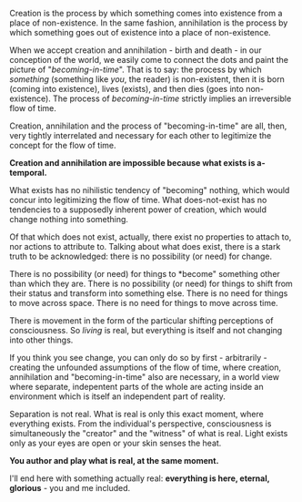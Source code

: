 Creation is the process by which something comes into existence from a place of non-existence.
In the same fashion, annihilation is the process by which something goes out of existence into a place of non-existence.

When we accept creation and annihilation - birth and death - in our conception of the world, we easily come to connect the dots and paint the picture of "*becoming-in-time*".
That is to say: the process by which *something* (something like *you*, the reader) is non-existent, then it is born (coming into existence), lives (exists), and then dies (goes into non-existence).
The process of *becoming-in-time* strictly implies an irreversible flow of time.

Creation, annihilation and the process of "becoming-in-time" are all, then, very tightly interrelated and necessary for each other to legitimize the concept for the flow of time.

**Creation and annihilation are impossible because what exists is a-temporal.**

What exists has no nihilistic tendency of "becoming" nothing, which would concur into legitimizing the flow of time.
What does-not-exist has no tendencies to a supposedly inherent power of creation, which would change nothing into something.

Of that which does not exist, actually, there exist no properties to attach to, nor actions to attribute to.
Talking about what does exist, there is a stark truth to be acknowledged: there is no possibility (or need) for change.

There is no possibility (or need) for things to *become" something other than which they are.
There is no possibility (or need) for things to shift from their status and transform into something else.
There is no need for things to move across space.
There is no need for things to move across time.

There is movement in the form of the particular shifting perceptions of consciousness.
So *living* is real, but everything is itself and not changing into other things.

If you think you see change, you can only do so by first - arbitrarily - creating the unfounded assumptions of the flow of time, where creation, annihilation and "becoming-in-time" also are necessary, in a world view where separate, indepentent parts of the whole are acting inside an environment which is itself an independent part of reality.

Separation is not real.
What is real is only this exact moment, where everything exists.
From the individual's perspective, consciousness is simultaneously the "creator" and the "witness" of what is real.
Light exists only as your eyes are open or your skin senses the heat.

**You author and play what is real, at the same moment.**

I'll end here with something actually real: **everything is here, eternal, glorious** - you and me included.
